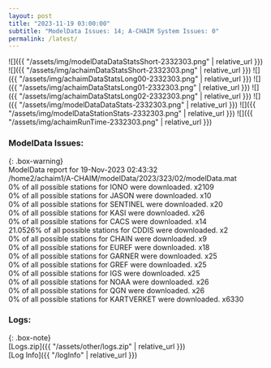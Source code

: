 ```yaml
---
layout: post
title: "2023-11-19 03:00:00"
subtitle: "ModelData Issues: 14; A-CHAIM System Issues: 0"
permalink: /latest/
---
```


![]({{ "/assets/img/modelDataDataStatsShort-2332303.png" | relative_url }})
![]({{ "/assets/img/achaimDataStatsShort-2332303.png" | relative_url }})
![]({{ "/assets/img/achaimDataStatsLong00-2332303.png" | relative_url }})
![]({{ "/assets/img/achaimDataStatsLong01-2332303.png" | relative_url }})
![]({{ "/assets/img/achaimDataStatsLong02-2332303.png" | relative_url }})
![]({{ "/assets/img/modelDataDataStats-2332303.png" | relative_url }})
![]({{ "/assets/img/modelDataStationStats-2332303.png" | relative_url }})
![]({{ "/assets/img/achaimRunTime-2332303.png" | relative_url }})


### ModelData Issues:  
  
{: .box-warning}  
 ModelData report for 19-Nov-2023 02:43:32   
 /home2/achaim1/A-CHAIM/modelData/2023/323/02/modelData.mat   
 0% of all possible stations for IONO were downloaded. x2109   
 0% of all possible stations for JASON were downloaded. x10   
 0% of all possible stations for SENTINEL were downloaded. x20   
 0% of all possible stations for KASI were downloaded. x26   
 0% of all possible stations for CACS were downloaded. x14   
 21.0526% of all possible stations for CDDIS were downloaded. x2   
 0% of all possible stations for CHAIN were downloaded. x9   
 0% of all possible stations for EUREF were downloaded. x18   
 0% of all possible stations for GARNER were downloaded. x25   
 0% of all possible stations for GREF were downloaded. x25   
 0% of all possible stations for IGS were downloaded. x25   
 0% of all possible stations for NOAA were downloaded. x26   
 0% of all possible stations for QGN were downloaded. x26   
 0% of all possible stations for KARTVERKET were downloaded. x6330   
  


### Logs:  
  
{: .box-note}  
[Logs.zip]({{ "/assets/other/logs.zip" | relative_url }})  
[Log Info]({{ "/logInfo" | relative_url }})  
